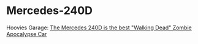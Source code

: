 # Mercedes-240D
Hoovies Garage: [The Mercedes 240D is the best "Walking Dead" Zombie Apocalypse Car](https://youtu.be/KHD35pYJNXk)
